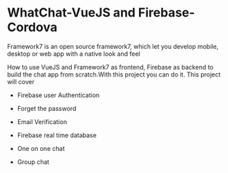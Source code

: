 # WhatChat-VueJS and Firebase-Cordova
 
Framework7 is an open source framework7, which let you develop mobile, desktop or web app with a native look and feel

How to use VueJS and Framework7 as frontend, Firebase as backend to build the chat app from scratch.With this project you can do it.
This project will cover 

* Firebase user Authentication

* Forget the password

* Email Verification

* Firebase real time database

* One on one chat

* Group chat
